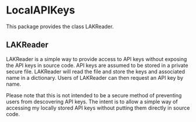 # LocalAPIKeys
This package provides the class LAKReader.

## LAKReader
LAKReader is a simple way to provide access to API keys without exposing the
API keys in source code.
API keys are assumed to be stored in a private secure file.
LAKReader will read the file and store the keys and associated name in a dictionary.
Users of LAKReader can then request an API key by name.

Please note that this is not intended to be a secure method of preventing users
from descovering API keys.  The intent is to allow a simple way of accessing
my locally stored API keys without putting them directly in source code.

